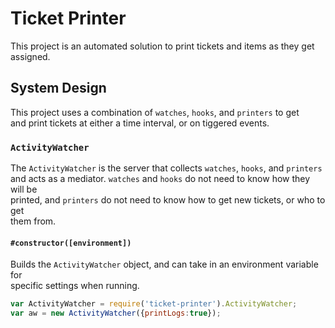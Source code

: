 # Ticket Printer
This project is an automated solution to print tickets and items as they get
assigned.

## System Design
This project uses a combination of `watches`, `hooks`, and `printers` to get  
and print tickets at either a time interval, or on tiggered events.

### `ActivityWatcher`
The `ActivityWatcher` is the server that collects `watches`, `hooks`, and `printers`  
and acts as a mediator. `watches` and `hooks` do not need to know how they will be  
printed, and `printers` do not need to know how to get new tickets, or who to get  
them from.

#### `#constructor([environment])`
Builds the `ActivityWatcher` object, and can take in an environment variable for  
specific settings when running.

```javascript
var ActivityWatcher = require('ticket-printer').ActivityWatcher;
var aw = new ActivityWatcher({printLogs:true});
```
